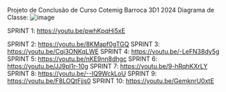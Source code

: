 Projeto de Conclusão de Curso Cotemig Barroca 3D1 2024
Diagrama de Classe: ![image](https://github.com/user-attachments/assets/6248073a-6456-4160-bab1-3950f4b6667c)

SPRINT 1: https://youtu.be/pwhKpqHi5xE

SPRINT 2: https://youtu.be/8KMapf0gTGQ
SPRINT 3: https://youtu.be/Cqi3ONKqLWE
SPRINT 4: https://youtu.be/-LeFN38dy5g
SPRINT 5: https://youtu.be/nKE9nn8dhgc
SPRINT 6: https://youtu.be/JJ9pl1r-10g
SPRINT 7: https://youtu.be/9-hRqhKXrLY
SPRINT 8: https://youtu.be/--IQ9WckLoU
SPRINT 9: https://youtu.be/F8LOQtFjjs0
SPRINT 10: https://youtu.be/GemknrU0xtE


